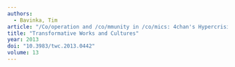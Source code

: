 ```yaml
---
authors:
  - Bavinka, Tim
article: "/Co/operation and /co/mmunity in /co/mics: 4chan's Hypercrisis"
title: "Transformative Works and Cultures"
year: 2013
doi: "10.3983/twc.2013.0442"
volume: 13
---
```


